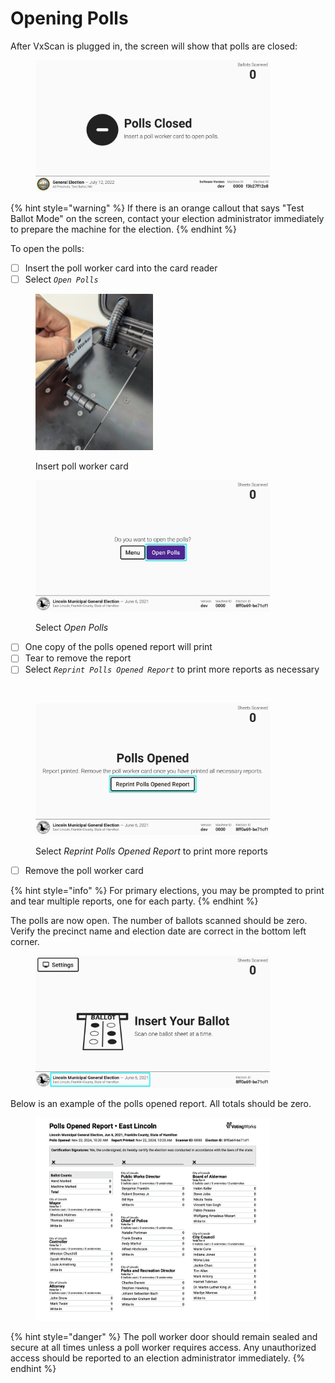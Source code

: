 # Opening Polls

After VxScan is plugged in, the screen will show that polls are closed:

<figure><img src="../.gitbook/assets/image (12).png" alt="" width="375"><figcaption></figcaption></figure>

{% hint style="warning" %}
If there is an orange callout that says "Test Ballot Mode" on the screen, contact your election administrator immediately to prepare the machine for the election.
{% endhint %}

To open the polls:

* [ ] Insert the poll worker card into the card reader
* [ ] Select _`Open Polls`_

<div><figure><img src="../.gitbook/assets/VxScan insert poll worker card 2 (1).png" alt="" width="188"><figcaption><p>Insert poll worker card</p></figcaption></figure> <figure><img src="../.gitbook/assets/open-polls-landing-primary.png" alt="" width="375"><figcaption><p>Select <em>Open Polls</em></p></figcaption></figure></div>

* [ ] One copy of the polls opened report will print
* [ ] Tear to remove the report
* [ ] Select _`Reprint Polls Opened Report`_ to print more reports as necessary

<div><figure><img src="../.gitbook/assets/VxScan Polls Opened Report.png" alt="" width="188"><figcaption></figcaption></figure> <figure><img src="../.gitbook/assets/polls-are-open.png" alt="" width="375"><figcaption><p>Select <em>Reprint Polls Opened Report</em> to print more reports</p></figcaption></figure></div>

* [ ] Remove the poll worker card

{% hint style="info" %}
For primary elections, you may be prompted to print and tear multiple reports, one for each party.
{% endhint %}

The polls are now open. The number of ballots scanned should be zero. Verify the precinct name and election date are correct in the bottom left corner.

<figure><img src="../.gitbook/assets/insert-your-ballot copy.png" alt="" width="375"><figcaption></figcaption></figure>

Below is an example of the polls opened report. All totals should be zero.

<figure><img src="../.gitbook/assets/image.png" alt="" width="375"><figcaption></figcaption></figure>

{% hint style="danger" %}
The poll worker door should remain sealed and secure at all times unless a poll worker requires access. Any unauthorized access should be reported to an election administrator immediately.
{% endhint %}

